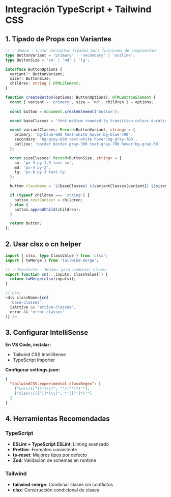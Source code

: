# Integración TypeScript + Tailwind CSS

## 1. Tipado de Props con Variantes

```typescript
// ✅ Bueno - Crear variantes tipadas para funciones de componentes
type ButtonVariant = 'primary' | 'secondary' | 'outline';
type ButtonSize = 'sm' | 'md' | 'lg';

interface ButtonOptions {
  variant?: ButtonVariant;
  size?: ButtonSize;
  children: string | HTMLElement;
}

function createButton(options: ButtonOptions): HTMLButtonElement {
  const { variant = 'primary', size = 'md', children } = options;
  
  const button = document.createElement('button');

  const baseClasses = 'font-medium rounded-lg transition-colors duration-200';

  const variantClasses: Record<ButtonVariant, string> = {
    primary: 'bg-blue-600 text-white hover:bg-blue-700',
    secondary: 'bg-gray-600 text-white hover:bg-gray-700',
    outline: 'border border-gray-300 text-gray-700 hover:bg-gray-50'
  };

  const sizeClasses: Record<ButtonSize, string> = {
    sm: 'px-3 py-1.5 text-sm',
    md: 'px-4 py-2',
    lg: 'px-6 py-3 text-lg'
  };

  button.className = `${baseClasses} ${variantClasses[variant]} ${sizeClasses[size]}`;

  if (typeof children === 'string') {
    button.textContent = children;
  } else {
    button.appendChild(children);
  }

  return button;
};
```

## 2. Usar clsx o cn helper

```typescript
import { clsx, type ClassValue } from 'clsx';
import { twMerge } from 'tailwind-merge';

// ✅ Excelente - Helper para combinar clases
export function cn(...inputs: ClassValue[]) {
  return twMerge(clsx(inputs));
}

// Uso:
<div className={cn(
  'base-classes',
  isActive && 'active-classes',
  error && 'error-classes'
)} />
```

## 3. Configurar IntelliSense

**En VS Code, instalar:**
- Tailwind CSS IntelliSense
- TypeScript Importer

**Configurar settings.json:**
```json
{
  "tailwindCSS.experimental.classRegex": [
    ["cn\\(([^)]*)\\)", "'([^']*)'"],
    ["clsx\\(([^)]*)\\)", "'([^']*)'"]
  ]
}
```

## 4. Herramientas Recomendadas

### TypeScript
- **ESLint + TypeScript ESLint**: Linting avanzado
- **Prettier**: Formateo consistente
- **ts-reset**: Mejores tipos por defecto
- **Zod**: Validación de schemas en runtime

### Tailwind
- **tailwind-merge**: Combinar clases sin conflictos
- **clsx**: Construcción condicional de clases

